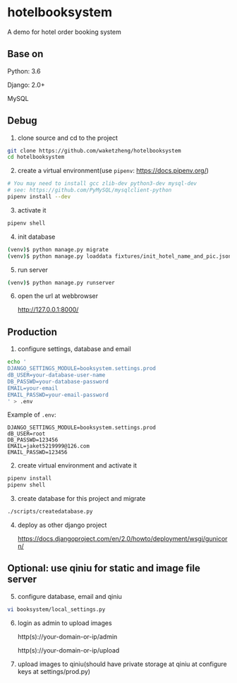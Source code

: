 hotelbooksystem
===============

A demo for hotel order booking system


Base on
-------

Python: 3.6

Django: 2.0+

MySQL

Debug
------

1. clone source and cd to the project

```bash
git clone https://github.com/waketzheng/hotelbooksystem
cd hotelbooksystem
```

2. create a virtual environment(use `pipenv`: https://docs.pipenv.org/)

```bash
# You may need to install gcc zlib-dev python3-dev mysql-dev
# see: https://github.com/PyMySQL/mysqlclient-python
pipenv install --dev
```

3. activate it

```bash
pipenv shell
```

4. init database

```bash
(venv)$ python manage.py migrate
(venv)$ python manage.py loaddata fixtures/init_hotel_name_and_pic.json
```

5. run server

```bash
(venv)$ python manage.py runserver
```

6. open the url at webbrowser

    http://127.0.0.1:8000/


Production
-------------

1. configure settings, database and email

```bash
echo '
DJANGO_SETTINGS_MODULE=booksystem.settings.prod
dB_USER=your-database-user-name
DB_PASSWD=your-database-password
EMAIL=your-email
EMAIL_PASSWD=your-email-password
' > .env
```

Example of `.env`:
```
DJANGO_SETTINGS_MODULE=booksystem.settings.prod
dB_USER=root
DB_PASSWD=123456
EMAIL=jaket5219999@126.com
EMAIL_PASSWD=123456
```

2. create virtual environment and activate it

```bash
pipenv install
pipenv shell
```

3. create database for this project and migrate

```bash
./scripts/createdatabase.py
```

4. deploy as other django project

    https://docs.djangoproject.com/en/2.0/howto/deployment/wsgi/gunicorn/

Optional: use qiniu for static and image file server
-----------

5. configure database, email and qiniu
```bash
vi booksystem/local_settings.py
```
6. login as admin to upload images

    http(s)://your-domain-or-ip/admin

    http(s)://your-domain-or-ip/upload

7. upload images to qiniu(should have private storage at qiniu at configure keys at settings/prod.py)

